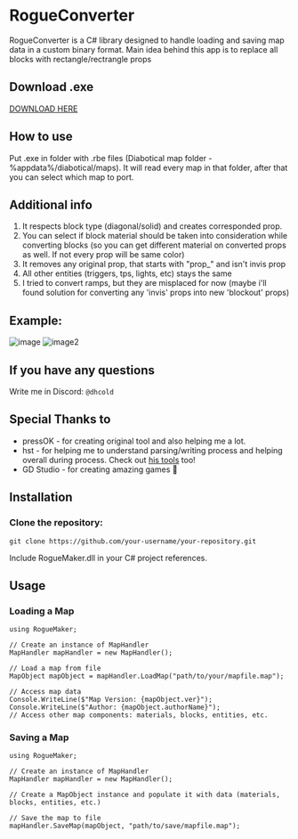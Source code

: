 # RogueConverter
RogueConverter is a C# library designed to handle loading and saving map data in a custom binary format. Main idea behind this app is to replace all blocks with rectangle/rectrangle props

## Download .exe
[DOWNLOAD HERE](https://github.com/dhcold/RogueConverter/releases/tag/exe)

## How to use
Put .exe in folder with .rbe files (Diabotical map folder - %appdata%/diabotical/maps). It will read every map in that folder, after that you can select which map to port.

## Additional info
1. It respects block type (diagonal/solid) and creates corresponded prop.
2. You can select if block material should be taken into consideration while converting blocks (so you can get different material on converted props as well. If not every prop will be same color)
3. It removes any original prop, that starts with "prop_" and isn't invis prop
4. All other entities (triggers, tps, lights, etc) stays the same
5. I tried to convert ramps, but they are misplaced for now (maybe i'll found solution for converting any 'invis' props into new 'blockout' props)

## Example:
![image](https://github.com/dhcold/RogueConverter/assets/30022484/1751c6e6-63b7-4659-a86e-b446625474cd) ![image2](https://github.com/dhcold/RogueConverter/assets/30022484/6dbad21a-c521-4095-b8df-54410d251589)

## If you have any questions
Write me in Discord: `@dhcold`

## Special Thanks to
  - pressOK - for creating original tool and also helping me a lot.
  - hst - for helping me to understand parsing/writing process and helping overall during process. Check out [his tools](https://github.com/marconett/diabotical-tools) too!
  - GD Studio - for creating amazing games 🫶

## Installation
### Clone the repository:
```
git clone https://github.com/your-username/your-repository.git
```
Include RogueMaker.dll in your C# project references.

## Usage
### Loading a Map
```
using RogueMaker;

// Create an instance of MapHandler
MapHandler mapHandler = new MapHandler();

// Load a map from file
MapObject mapObject = mapHandler.LoadMap("path/to/your/mapfile.map");

// Access map data
Console.WriteLine($"Map Version: {mapObject.ver}");
Console.WriteLine($"Author: {mapObject.authorName}");
// Access other map components: materials, blocks, entities, etc.
```
### Saving a Map
```
using RogueMaker;

// Create an instance of MapHandler
MapHandler mapHandler = new MapHandler();

// Create a MapObject instance and populate it with data (materials, blocks, entities, etc.)

// Save the map to file
mapHandler.SaveMap(mapObject, "path/to/save/mapfile.map");
```

